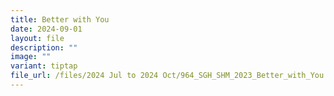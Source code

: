 ```yaml
---
title: Better with You
date: 2024-09-01
layout: file
description: ""
image: ""
variant: tiptap
file_url: /files/2024 Jul to 2024 Oct/964_SGH_SHM_2023_Better_with_You.pdf
---
```

